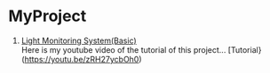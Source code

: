 # MyProject

1. [Light Monitoring System(Basic)](http://projectsubmission.boltiot.com/?p=19198)  
Here is my youtube video of the tutorial of this project...
[Tutorial}(https://youtu.be/zRH27ycbOh0)

